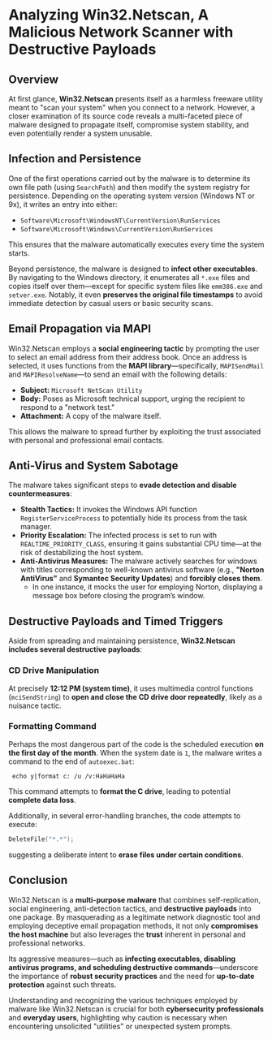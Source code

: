 # Analyzing Win32.Netscan, A Malicious Network Scanner with Destructive Payloads

## Overview
At first glance, **Win32.Netscan** presents itself as a harmless freeware utility meant to "scan your system" when you connect to a network. However, a closer examination of its source code reveals a multi-faceted piece of malware designed to propagate itself, compromise system stability, and even potentially render a system unusable.

## Infection and Persistence
One of the first operations carried out by the malware is to determine its own file path (using `SearchPath`) and then modify the system registry for persistence. Depending on the operating system version (Windows NT or 9x), it writes an entry into either:

- `Software\Microsoft\WindowsNT\CurrentVersion\RunServices`
- `Software\Microsoft\Windows\CurrentVersion\RunServices`

This ensures that the malware automatically executes every time the system starts.

Beyond persistence, the malware is designed to **infect other executables**. By navigating to the Windows directory, it enumerates all `*.exe` files and copies itself over them—except for specific system files like `emm386.exe` and `setver.exe`. Notably, it even **preserves the original file timestamps** to avoid immediate detection by casual users or basic security scans.

## Email Propagation via MAPI
Win32.Netscan employs a **social engineering tactic** by prompting the user to select an email address from their address book. Once an address is selected, it uses functions from the **MAPI library**—specifically, `MAPISendMail` and `MAPIResolveName`—to send an email with the following details:

- **Subject:** `Microsoft NetScan Utility`
- **Body:** Poses as Microsoft technical support, urging the recipient to respond to a "network test."
- **Attachment:** A copy of the malware itself.

This allows the malware to spread further by exploiting the trust associated with personal and professional email contacts.

## Anti-Virus and System Sabotage
The malware takes significant steps to **evade detection and disable countermeasures**:

- **Stealth Tactics:** It invokes the Windows API function `RegisterServiceProcess` to potentially hide its process from the task manager.
- **Priority Escalation:** The infected process is set to run with `REALTIME_PRIORITY_CLASS`, ensuring it gains substantial CPU time—at the risk of destabilizing the host system.
- **Anti-Antivirus Measures:** The malware actively searches for windows with titles corresponding to well-known antivirus software (e.g., **"Norton AntiVirus"** and **Symantec Security Updates**) and **forcibly closes them**.
  - In one instance, it mocks the user for employing Norton, displaying a message box before closing the program’s window.

## Destructive Payloads and Timed Triggers
Aside from spreading and maintaining persistence, **Win32.Netscan includes several destructive payloads**:

### **CD Drive Manipulation**
At precisely **12:12 PM (system time)**, it uses multimedia control functions (`mciSendString`) to **open and close the CD drive door repeatedly**, likely as a nuisance tactic.

### **Formatting Command**
Perhaps the most dangerous part of the code is the scheduled execution **on the first day of the month**. When the system date is `1`, the malware writes a command to the end of `autoexec.bat`:

```batch
 echo y|format c: /u /v:HaHaHaHa
```

This command attempts to **format the C drive**, leading to potential **complete data loss**.

Additionally, in several error-handling branches, the code attempts to execute:

```c
DeleteFile("*.*");
```

suggesting a deliberate intent to **erase files under certain conditions**.

## Conclusion
Win32.Netscan is a **multi-purpose malware** that combines self-replication, social engineering, anti-detection tactics, and **destructive payloads** into one package. By masquerading as a legitimate network diagnostic tool and employing deceptive email propagation methods, it not only **compromises the host machine** but also leverages the **trust** inherent in personal and professional networks.

Its aggressive measures—such as **infecting executables, disabling antivirus programs, and scheduling destructive commands**—underscore the importance of **robust security practices** and the need for **up-to-date protection** against such threats.

Understanding and recognizing the various techniques employed by malware like Win32.Netscan is crucial for both **cybersecurity professionals** and **everyday users**, highlighting why caution is necessary when encountering unsolicited "utilities" or unexpected system prompts.
